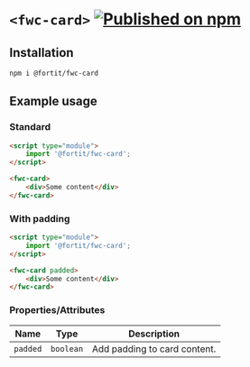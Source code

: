 # `<fwc-card>` [![Published on npm](https://img.shields.io/npm/v/@fortit/fwc-card.svg)](https://www.npmjs.com/package/@fortit/fwc-card)

## Installation

```sh
npm i @fortit/fwc-card
```

## Example usage

### Standard  

```html
<script type="module">
    import '@fortit/fwc-card';
</script>

<fwc-card>
    <div>Some content</div>
</fwc-card>
```

### With padding

```html
<script type="module">
    import '@fortit/fwc-card';
</script>

<fwc-card padded>
    <div>Some content</div>
</fwc-card>
```

### Properties/Attributes

| Name            | Type      | Description
| --------------- | --------- |------------
| `padded`        | `boolean` | Add padding to card content.

